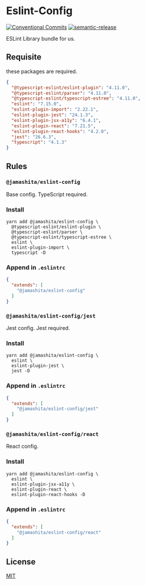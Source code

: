 # Eslint-Config

[![Conventional Commits](https://img.shields.io/badge/Conventional%20Commits-1.0.0-yellow.svg)](https://conventionalcommits.org)
[![semantic-release](https://img.shields.io/badge/%20%20%F0%9F%93%A6%F0%9F%9A%80-semantic--release-e10079.svg)](https://github.com/semantic-release/semantic-release)

ESLint Library bundle for us.

## Requisite

these packages are required.

```json
{
  "@typescript-eslint/eslint-plugin": "4.11.0",
  "@typescript-eslint/parser": "4.11.0",
  "@typescript-eslint/typescript-estree": "4.11.0",
  "eslint": "7.15.0",
  "eslint-plugin-import": "2.22.1",
  "eslint-plugin-jest": "24.1.3",
  "eslint-plugin-jsx-a11y": "6.4.1",
  "eslint-plugin-react": "7.21.5",
  "eslint-plugin-react-hooks": "4.2.0",
  "jest": "26.6.3",
  "typescript": "4.1.3"
}
```

## Rules

### `@jamashita/eslint-config`

Base config. TypeScript required.

### Install

```text
yarn add @jamashita/eslint-config \
  @typescript-eslint/eslint-plugin \
  @typescript-eslint/parser \
  @typescript-eslint/typescript-estree \
  eslint \
  eslint-plugin-import \
  typescript -D
```

### Append in `.eslintrc`

```json
{
  "extends": [
    "@jamashita/eslint-config"
  ]
}
```

### `@jamashita/eslint-config/jest`

Jest config. Jest required.

### Install

```text
yarn add @jamashita/eslint-config \
  eslint \
  eslint-plugin-jest \
  jest -D
```

### Append in `.eslintrc`

```json
{
  "extends": [
    "@jamashita/eslint-config/jest"
  ]
}
```

### `@jamashita/eslint-config/react`

React config.

### Install

```text
yarn add @jamashita/eslint-config \
  eslint \
  eslint-plugin-jsx-a11y \
  eslint-plugin-react \
  eslint-plugin-react-hooks -D
```

### Append in `.eslintrc`

```json
{
  "extends": [
    "@jamashita/eslint-config/react"
  ]
}
```

## License

[MIT](LICENSE)